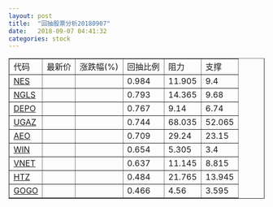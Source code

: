 ```yaml
---
layout: post
title:  "回抽股票分析20180907"
date:   2018-09-07 04:41:32
categories: stock
---
```

<script type="text/javascript">
var stockList = []
stockList.push('gb_nes');
stockList.push('gb_ngls');
stockList.push('gb_depo');
stockList.push('gb_ugaz');
stockList.push('gb_aeo');
stockList.push('gb_win');
stockList.push('gb_vnet');
stockList.push('gb_htz');
stockList.push('gb_gogo');
</script>
<table border="1">
 <tr>
 <td>代码</td>
 <td>最新价</td>
 <td>涨跌幅(%)</td>
 <td>回抽比例</td>
 <td>阻力</td>
 <td>支撑</td>
</tr>
  <tr id="nes">
  <td><a href="http://stock.finance.sina.com.cn/usstock/quotes/NES.html" target="_blank">NES</a></td><td></td><td></td><td>0.984</td><td>11.905</td><td>9.4</td></tr>
  <tr id="ngls">
  <td><a href="http://stock.finance.sina.com.cn/usstock/quotes/NGLS.html" target="_blank">NGLS</a></td><td></td><td></td><td>0.793</td><td>14.365</td><td>9.68</td></tr>
  <tr id="depo">
  <td><a href="http://stock.finance.sina.com.cn/usstock/quotes/DEPO.html" target="_blank">DEPO</a></td><td></td><td></td><td>0.767</td><td>9.14</td><td>6.74</td></tr>
  <tr id="ugaz">
  <td><a href="http://stock.finance.sina.com.cn/usstock/quotes/UGAZ.html" target="_blank">UGAZ</a></td><td></td><td></td><td>0.744</td><td>68.035</td><td>52.065</td></tr>
  <tr id="aeo">
  <td><a href="http://stock.finance.sina.com.cn/usstock/quotes/AEO.html" target="_blank">AEO</a></td><td></td><td></td><td>0.709</td><td>29.24</td><td>23.15</td></tr>
  <tr id="win">
  <td><a href="http://stock.finance.sina.com.cn/usstock/quotes/WIN.html" target="_blank">WIN</a></td><td></td><td></td><td>0.654</td><td>5.305</td><td>3.4</td></tr>
  <tr id="vnet">
  <td><a href="http://stock.finance.sina.com.cn/usstock/quotes/VNET.html" target="_blank">VNET</a></td><td></td><td></td><td>0.637</td><td>11.145</td><td>8.815</td></tr>
  <tr id="htz">
  <td><a href="http://stock.finance.sina.com.cn/usstock/quotes/HTZ.html" target="_blank">HTZ</a></td><td></td><td></td><td>0.484</td><td>21.765</td><td>13.945</td></tr>
  <tr id="gogo">
  <td><a href="http://stock.finance.sina.com.cn/usstock/quotes/GOGO.html" target="_blank">GOGO</a></td><td></td><td></td><td>0.466</td><td>4.56</td><td>3.595</td></tr>
</table>
